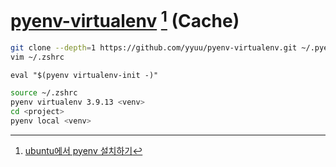 # [pyenv-virtualenv](https://github.com/pyenv/pyenv-virtualenv) [^1] (Cache)

```sh
git clone --depth=1 https://github.com/yyuu/pyenv-virtualenv.git ~/.pyenv/plugins/pyenv-virtualenv
vim ~/.zshrc
```

```
eval "$(pyenv virtualenv-init -)"
```

```sh
source ~/.zshrc
pyenv virtualenv 3.9.13 <venv>
cd <project>
pyenv local <venv>
```

[^1]: [ubuntu에서 pyenv 설치하기](https://jinmay.github.io/2019/03/16/linux/ubuntu-install-pyenv-1/)